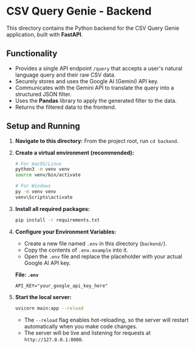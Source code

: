 # CSV Query Genie - Backend

This directory contains the Python backend for the CSV Query Genie application, built with **FastAPI**.

## Functionality

-   Provides a single API endpoint `/query` that accepts a user's natural language query and their raw CSV data.
-   Securely stores and uses the Google AI (Gemini) API key.
-   Communicates with the Gemini API to translate the query into a structured JSON filter.
-   Uses the **Pandas** library to apply the generated filter to the data.
-   Returns the filtered data to the frontend.

## Setup and Running

1.  **Navigate to this directory:**
    From the project root, run `cd backend`.

2.  **Create a virtual environment (recommended):**
    ```bash
    # For macOS/Linux
    python3 -m venv venv
    source venv/bin/activate

    # For Windows
    py -m venv venv
    venv\Scripts\activate
    ```

3.  **Install all required packages:**
    ```bash
    pip install -r requirements.txt
    ```

4.  **Configure your Environment Variables:**
    -   Create a new file named `.env` in this directory (`backend/`).
    -   Copy the contents of `.env.example` into it.
    -   Open the `.env` file and replace the placeholder with your actual Google AI API key.

    **File: `.env`**
    ```
    API_KEY="your_google_api_key_here"
    ```

5.  **Start the local server:**
    ```bash
    uvicorn main:app --reload
    ```
    -   The `--reload` flag enables hot-reloading, so the server will restart automatically when you make code changes.
    -   The server will be live and listening for requests at `http://127.0.0.1:8000`.
